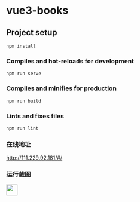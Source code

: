 # vue3-books

## Project setup

```
npm install
```

### Compiles and hot-reloads for development

```
npm run serve
```

### Compiles and minifies for production

```
npm run build
```

### Lints and fixes files

```
npm run lint
```

### 在线地址

http://111.229.92.181/#/

### 运行截图

<img src="https://github.com/danhuaxiansheng/vue3-books/raw/main/src/assets/dome/home.png" width="30" height="30" />
